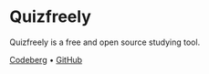 # Quizfreely

Quizfreely is a free and open source studying tool.

[Codeberg](https://codeberg.org/ehanahamed/quizfreely) • [GitHub](https://github.com/ehanahamed/quizfreely)
